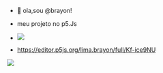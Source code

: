 - 👋 ola,sou @brayon!
- meu projeto no p5.Js
- ![](https://tenor.com/pt-BR/view/ney-neymar-flayor-dance-football-player-gif-17468921)



- https://editor.p5js.org/lima.brayon/full/Kf-ice9NU




![](https://tenor.com/pt-BR/view/neymar-falando-para-neymsr-debochado-neymar-speaking-stop-neymar-reaction-neymar-gif-23130344)























